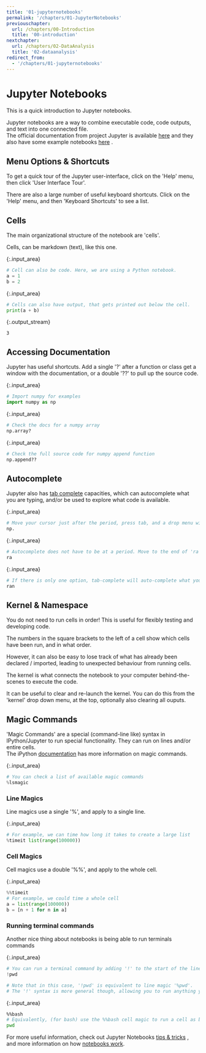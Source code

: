 ```yaml
---
title: '01-jupyternotebooks'
permalink: '/chapters/01-JupyterNotebooks'
previouschapter:
  url: /chapters/00-Introduction
  title: '00-introduction'
nextchapter:
  url: /chapters/02-DataAnalysis
  title: '02-dataanalysis'
redirect_from:
  - '/chapters/01-jupyternotebooks'
---
```


# Jupyter Notebooks

This is a quick introduction to Jupyter notebooks.

<div class="alert alert-success">
Jupyter notebooks are a way to combine executable code, code outputs, and text into one connected file.
</div>

<div class="alert alert-info">
The official documentation from project Jupyter is available 
<a href="https://jupyter-notebook.readthedocs.io/en/stable/" class="alert-link">here</a>
and they also have some example notebooks 
<a href="https://github.com/jupyter/notebook/tree/master/docs/source/examples/Notebook" class="alert-link">here</a>
.
</div>

## Menu Options & Shortcuts

To get a quick tour of the Jupyter user-interface, click on the 'Help' menu, then click 'User Interface Tour'.

There are also a large number of useful keyboard shortcuts. Click on the 'Help' menu, and then 'Keyboard Shortcuts' to see a list. 

## Cells

<div class="alert alert-success">
The main organizational structure of the notebook are 'cells'.
</div>

Cells, can be markdown (text), like this one.



{:.input_area}
```python
# Cell can also be code. Here, we are using a Python notebook.
a = 1
b = 2
```




{:.input_area}
```python
# Cells can also have output, that gets printed out below the cell.
print(a + b)
```


{:.output_stream}
```
3

```

## Accessing Documentation

<div class="alert alert-success">
Jupyter has useful shortcuts. Add a single '?' after a function or class get a window with the documentation, or a double '??' to pull up the source code. 
</div>



{:.input_area}
```python
# Import numpy for examples
import numpy as np
```




{:.input_area}
```python
# Check the docs for a numpy array
np.array?
```




{:.input_area}
```python
# Check the full source code for numpy append function
np.append??
```


## Autocomplete

<div class="alert alert-success">
Jupyter also has 
<a href="https://en.wikipedia.org/wiki/Command-line_completion" class="alert-link">tab complete</a>
capacities, which can autocomplete what you are typing, and/or be used to explore what code is available.  
</div>



{:.input_area}
```python
# Move your cursor just after the period, press tab, and a drop menu will appear showing all possible completions
np.
```




{:.input_area}
```python
# Autocomplete does not have to be at a period. Move to the end of 'ra' and hit tab to see completion options. 
ra
```




{:.input_area}
```python
# If there is only one option, tab-complete will auto-complete what you are typing
ran
```


## Kernel & Namespace

You do not need to run cells in order! This is useful for flexibly testing and developing code. 

The numbers in the square brackets to the left of a cell show which cells have been run, and in what order.

However, it can also be easy to lose track of what has already been declared / imported, leading to unexpected behaviour from running cells.

The kernel is what connects the notebook to your computer behind-the-scenes to execute the code. 

It can be useful to clear and re-launch the kernel. You can do this from the 'kernel' drop down menu, at the top, optionally also clearing all ouputs.

## Magic Commands

<div class="alert alert-success">
'Magic Commands' are a special (command-line like) syntax in IPython/Jupyter to run special functionality. They can run on lines and/or entire cells. 
</div>

<div class="alert alert-info">
The iPython <a href="http://ipython.readthedocs.io/en/stable/interactive/magics.html" class="alert-link">documentation</a> has more information on magic commands.
</div>



{:.input_area}
```python
# You can check a list of available magic commands
%lsmagic
```


### Line Magics


Line magics use a single '%', and apply to a single line. 



{:.input_area}
```python
# For example, we can time how long it takes to create a large list
%timeit list(range(100000))
```


### Cell Magics

Cell magics use a double '%%', and apply to the whole cell. 



{:.input_area}
```python
%%timeit
# For example, we could time a whole cell
a = list(range(100000))
b = [n + 1 for n in a]
```


### Running terminal commands

Another nice thing about notebooks is being able to run terminals commands



{:.input_area}
```python
# You can run a terminal command by adding '!' to the start of the line
!pwd

# Note that in this case, '!pwd' is equivalent to line magic '%pwd'. 
# The '!' syntax is more general though, allowing you to run anything you want through command-line 
```




{:.input_area}
```bash
%%bash
# Equivalently, (for bash) use the %%bash cell magic to run a cell as bash (command-line)
pwd
```


<div class="alert alert-info">
For more useful information, check out Jupyter Notebooks 
<a href="https://www.dataquest.io/blog/jupyter-notebook-tips-tricks-shortcuts/" class="alert-link">tips & tricks</a>
, and more information on how 
<a href="http://jupyter.readthedocs.io/en/latest/architecture/how_jupyter_ipython_work.html" class="alert-link">notebooks work</a>.
</div>
